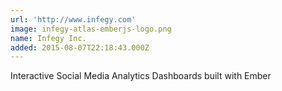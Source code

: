 ```yaml
---
url: 'http://www.infegy.com'
image: infegy-atlas-emberjs-logo.png
name: Infegy Inc.
added: 2015-08-07T22:18:43.000Z
---
```

Interactive Social Media Analytics Dashboards built with Ember